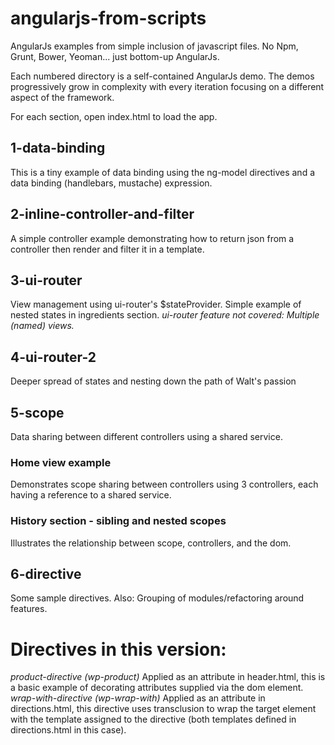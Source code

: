 angularjs-from-scripts
======================

AngularJs examples from simple inclusion of javascript files. No Npm, Grunt, Bower, Yeoman...
 just bottom-up AngularJs.

Each numbered directory is a self-contained AngularJs demo. The demos progressively grow in
complexity with every iteration focusing on a different aspect of the framework.

For each section, open index.html to load the app.

1-data-binding
--------------

This is a tiny example of data binding using the ng-model directives and a data binding
(handlebars, mustache) expression.

2-inline-controller-and-filter
------------------------------

A simple controller example demonstrating how to return json from a controller then render
and filter it in a template.

3-ui-router
-----------

View management using ui-router's $stateProvider. Simple example of nested states in
ingredients section.
*ui-router feature not covered: Multiple (named) views.*

4-ui-router-2
-------------

Deeper spread of states and nesting down the path of Walt's passion

5-scope
-------

Data sharing between different controllers using a shared service.
### Home view example
Demonstrates scope sharing between controllers using 3 controllers, each
having a reference to a shared service.
### History section - sibling and nested scopes
Illustrates the relationship between scope, controllers, and the dom.


6-directive
-----------

Some sample directives. Also: Grouping of modules/refactoring around features.

# Directives in this version:
*product-directive (wp-product)*
Applied as an attribute in header.html, this is a basic example
of decorating attributes supplied via the dom element.
*wrap-with-directive (wp-wrap-with)*
Applied as an attribute in directions.html, this directive
uses transclusion to wrap the target element with the template assigned to the directive (both
templates defined in directions.html in this case).
